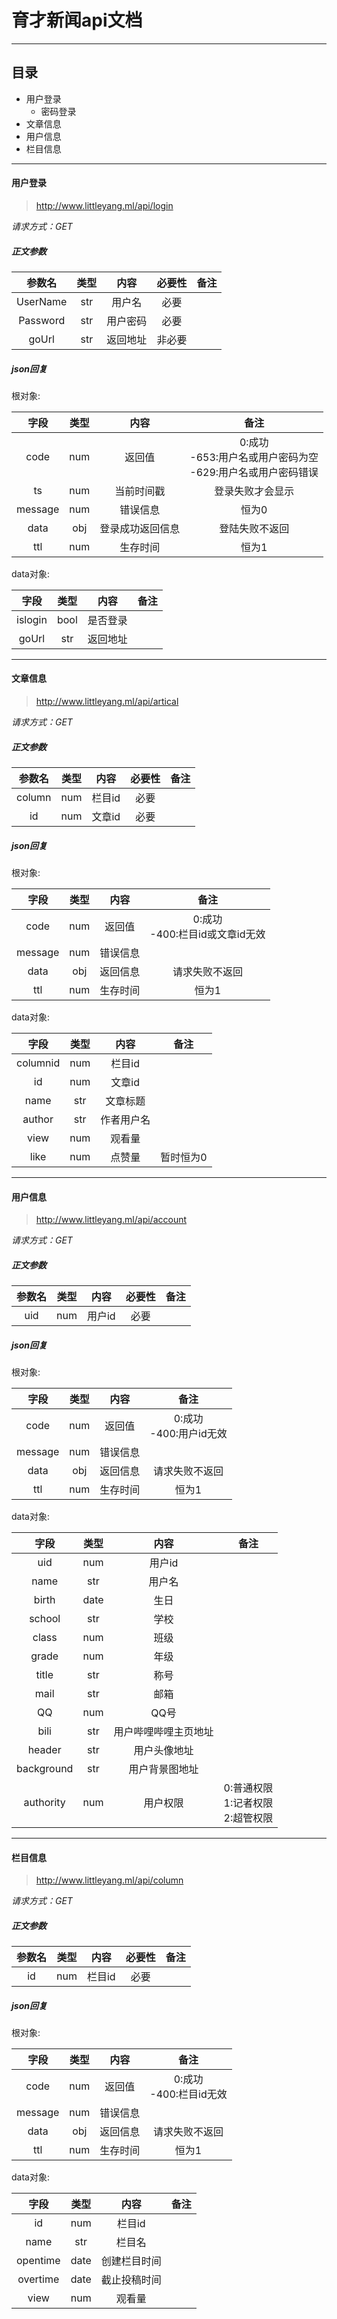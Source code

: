 

# 育才新闻api文档

------

## 目录

- 用户登录
  - 密码登录
- 文章信息
- 用户信息
- 栏目信息

------

#### 用户登录

> http://www.littleyang.ml/api/login

*请求方式：GET*

##### 正文参数

|  参数名  | 类型 |   内容   | 必要性 | 备注 |
| :------: | :--: | :------: | :----: | :--: |
| UserName | str  |  用户名  |  必要  |      |
| Password | str  | 用户密码 |  必要  |      |
|  goUrl   | str  | 返回地址 | 非必要 |      |

##### json回复

根对象:

|  字段   | 类型 |       内容       |                             备注                             |
| :-----: | :--: | :--------------: | :----------------------------------------------------------: |
|  code   | num  |      返回值      | 0:成功<br>-653:用户名或用户密码为空<br>-629:用户名或用户密码错误 |
|   ts    | num  |    当前时间戳    |                       登录失败才会显示                       |
| message | num  |     错误信息     |                            恒为0                             |
|  data   | obj  | 登录成功返回信息 |                        登陆失败不返回                        |
|   ttl   | num  |     生存时间     |                            恒为1                             |

data对象:

|  字段   | 类型 |   内容   | 备注 |
| :-----: | :--: | :------: | :--: |
| islogin | bool | 是否登录 |      |
|  goUrl  | str  | 返回地址 |      |

------

#### 文章信息

> http://www.littleyang.ml/api/artical

*请求方式：GET*

##### 正文参数

| 参数名 | 类型 |  内容  | 必要性 | 备注 |
| :----: | :--: | :----: | :----: | :--: |
| column | num  | 栏目id |  必要  |      |
|   id   | num  | 文章id |  必要  |      |

##### json回复

根对象:

|  字段   | 类型 |   内容   |               备注                |
| :-----: | :--: | :------: | :-------------------------------: |
|  code   | num  |  返回值  | 0:成功<br>-400:栏目id或文章id无效 |
| message | num  | 错误信息 |                                   |
|  data   | obj  | 返回信息 |          请求失败不返回           |
|   ttl   | num  | 生存时间 |               恒为1               |

data对象:

|   字段   | 类型 |    内容    |   备注    |
| :------: | :--: | :--------: | :-------: |
| columnid | num  |   栏目id   |           |
|    id    | num  |   文章id   |           |
|   name   | str  |  文章标题  |           |
|  author  | str  | 作者用户名 |           |
|   view   | num  |   观看量   |           |
|   like   | num  |   点赞量   | 暂时恒为0 |

------

#### 用户信息

> http://www.littleyang.ml/api/account

*请求方式：GET*

##### 正文参数

| 参数名 | 类型 |  内容  | 必要性 | 备注 |
| :----: | :--: | :----: | :----: | :--: |
|  uid   | num  | 用户id |  必要  |      |

##### json回复

根对象:

|  字段   | 类型 |   内容   |           备注            |
| :-----: | :--: | :------: | :-----------------------: |
|  code   | num  |  返回值  | 0:成功<br>-400:用户id无效 |
| message | num  | 错误信息 |                           |
|  data   | obj  | 返回信息 |      请求失败不返回       |
|   ttl   | num  | 生存时间 |           恒为1           |

data对象:

|    字段    | 类型 |         内容         |                  备注                  |
| :--------: | :--: | :------------------: | :------------------------------------: |
|    uid     | num  |        用户id        |                                        |
|    name    | str  |        用户名        |                                        |
|   birth    | date |         生日         |                                        |
|   school   | str  |         学校         |                                        |
|   class    | num  |         班级         |                                        |
|   grade    | num  |         年级         |                                        |
|   title    | str  |         称号         |                                        |
|    mail    | str  |         邮箱         |                                        |
|     QQ     | num  |         QQ号         |                                        |
|    bili    | str  | 用户哔哩哔哩主页地址 |                                        |
|   header   | str  |     用户头像地址     |                                        |
| background | str  |    用户背景图地址    |                                        |
| authority  | num  |       用户权限       | 0:普通权限<br>1:记者权限<br>2:超管权限 |

------

#### 栏目信息

> http://www.littleyang.ml/api/column

*请求方式：GET*

##### 正文参数

| 参数名 | 类型 |  内容  | 必要性 | 备注 |
| :----: | :--: | :----: | :----: | :--: |
|   id   | num  | 栏目id |  必要  |      |

##### json回复

根对象:

|  字段   | 类型 |   内容   |           备注            |
| :-----: | :--: | :------: | :-----------------------: |
|  code   | num  |  返回值  | 0:成功<br>-400:栏目id无效 |
| message | num  | 错误信息 |                           |
|  data   | obj  | 返回信息 |      请求失败不返回       |
|   ttl   | num  | 生存时间 |           恒为1           |

data对象:

|   字段   | 类型 |     内容     | 备注 |
| :------: | :--: | :----------: | :--: |
|    id    | num  |    栏目id    |      |
|   name   | str  |    栏目名    |      |
| opentime | date | 创建栏目时间 |      |
| overtime | date | 截止投稿时间 |      |
|   view   | num  |    观看量    |      |
